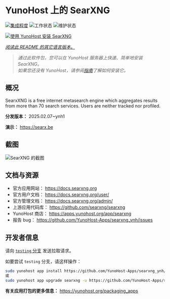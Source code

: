 <!--
注意：此 README 由 <https://github.com/YunoHost/apps/tree/master/tools/readme_generator> 自动生成
请勿手动编辑。
-->

# YunoHost 上的 SearXNG

[![集成程度](https://apps.yunohost.org/badge/integration/searxng)](https://ci-apps.yunohost.org/ci/apps/searxng/)
![工作状态](https://apps.yunohost.org/badge/state/searxng)
![维护状态](https://apps.yunohost.org/badge/maintained/searxng)

[![使用 YunoHost 安装 SearXNG](https://install-app.yunohost.org/install-with-yunohost.svg)](https://install-app.yunohost.org/?app=searxng)

*[阅读此 README 的其它语言版本。](./ALL_README.md)*

> *通过此软件包，您可以在 YunoHost 服务器上快速、简单地安装 SearXNG。*  
> *如果您还没有 YunoHost，请参阅[指南](https://yunohost.org/install)了解如何安装它。*

## 概况

SearxXNG is a free internet metasearch engine which aggregates results from more than 70 search services. Users are neither tracked nor profiled.


**分发版本：** 2025.02.07~ynh1

**演示：** <https://searx.be>

## 截图

![SearXNG 的截图](./doc/screenshots/screenshot_1.png)

## 文档与资源

- 官方应用网站： <https://docs.searxng.org>
- 官方用户文档： <https://docs.searxng.org/user/>
- 官方管理文档： <https://docs.searxng.org/admin/>
- 上游应用代码库： <https://github.com/searxng/searxng>
- YunoHost 商店： <https://apps.yunohost.org/app/searxng>
- 报告 bug： <https://github.com/YunoHost-Apps/searxng_ynh/issues>

## 开发者信息

请向 [`testing` 分支](https://github.com/YunoHost-Apps/searxng_ynh/tree/testing) 发送拉取请求。

如要尝试 `testing` 分支，请这样操作：

```bash
sudo yunohost app install https://github.com/YunoHost-Apps/searxng_ynh/tree/testing --debug
或
sudo yunohost app upgrade searxng -u https://github.com/YunoHost-Apps/searxng_ynh/tree/testing --debug
```

**有关应用打包的更多信息：** <https://yunohost.org/packaging_apps>
